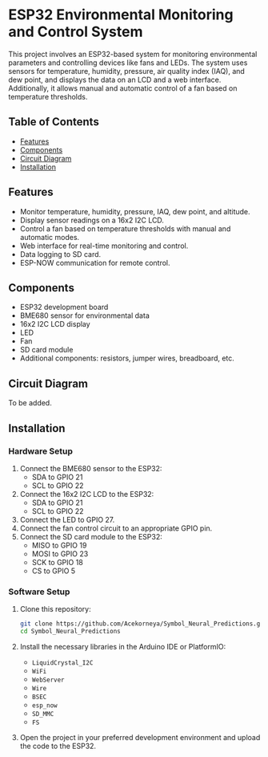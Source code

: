 # ESP32 Environmental Monitoring and Control System

This project involves an ESP32-based system for monitoring environmental parameters and controlling devices like fans and LEDs. The system uses sensors for temperature, humidity, pressure, air quality index (IAQ), and dew point, and displays the data on an LCD and a web interface. Additionally, it allows manual and automatic control of a fan based on temperature thresholds.

## Table of Contents
- [Features](#features)
- [Components](#components)
- [Circuit Diagram](#circuit-diagram)
- [Installation](#installation)

## Features
- Monitor temperature, humidity, pressure, IAQ, dew point, and altitude.
- Display sensor readings on a 16x2 I2C LCD.
- Control a fan based on temperature thresholds with manual and automatic modes.
- Web interface for real-time monitoring and control.
- Data logging to SD card.
- ESP-NOW communication for remote control.

## Components
- ESP32 development board
- BME680 sensor for environmental data
- 16x2 I2C LCD display
- LED
- Fan
- SD card module
- Additional components: resistors, jumper wires, breadboard, etc.

## Circuit Diagram
To be added.

## Installation

### Hardware Setup
1. Connect the BME680 sensor to the ESP32:
   - SDA to GPIO 21
   - SCL to GPIO 22
2. Connect the 16x2 I2C LCD to the ESP32:
   - SDA to GPIO 21
   - SCL to GPIO 22
3. Connect the LED to GPIO 27.
4. Connect the fan control circuit to an appropriate GPIO pin.
5. Connect the SD card module to the ESP32:
   - MISO to GPIO 19
   - MOSI to GPIO 23
   - SCK to GPIO 18
   - CS to GPIO 5

### Software Setup
1. Clone this repository:
   ```bash
   git clone https://github.com/Acekorneya/Symbol_Neural_Predictions.git
   cd Symbol_Neural_Predictions
   ```

2. Install the necessary libraries in the Arduino IDE or PlatformIO:
   - `LiquidCrystal_I2C`
   - `WiFi`
   - `WebServer`
   - `Wire`
   - `BSEC`
   - `esp_now`
   - `SD_MMC`
   - `FS`

3. Open the project in your preferred development environment and upload the code to the ESP32.



